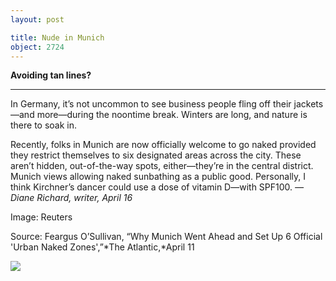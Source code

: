 ```yaml
---
layout: post

title: Nude in Munich
object: 2724
---
```

**Avoiding tan lines?**

****

In Germany, it’s not uncommon to see business people fling off their jackets—and more—during the noontime break. Winters are long, and nature is there to soak in.

Recently, folks in Munich are now officially welcome to go naked provided they restrict themselves to six designated areas across the city. These aren’t hidden, out-of-the-way spots, either—they’re in the central district. Munich views allowing naked sunbathing as a public good. Personally, I think Kirchner’s dancer could use a dose of vitamin D—with SPF100.
 *—Diane Richard, writer, April 16*

Image: Reuters

Source: Feargus O’Sullivan, “Why Munich Went Ahead and Set Up 6 Official 'Urban Naked Zones',”*The Atlantic,*April 11

![]({{siteurl.base}}/images/14-04-16_80.27_NudeParkEDIT-1.jpeg)
